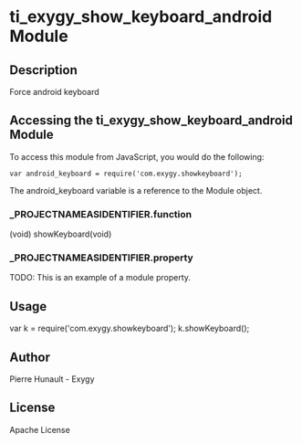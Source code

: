 # ti_exygy_show_keyboard_android Module

## Description

Force android keyboard

## Accessing the ti_exygy_show_keyboard_android Module

To access this module from JavaScript, you would do the following:

	var android_keyboard = require('com.exygy.showkeyboard');

The android_keyboard variable is a reference to the Module object.	


### ___PROJECTNAMEASIDENTIFIER__.function

(void) showKeyboard(void)

### ___PROJECTNAMEASIDENTIFIER__.property

TODO: This is an example of a module property.

## Usage

var k = require('com.exygy.showkeyboard');
k.showKeyboard();

## Author

Pierre Hunault - Exygy

## License

Apache License